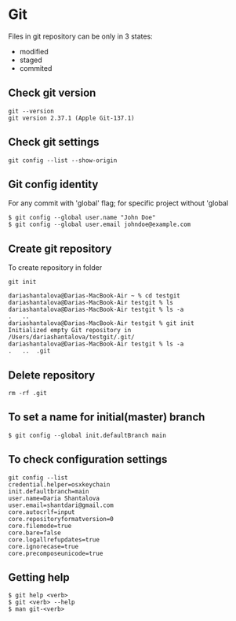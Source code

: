 # Git
Files in git repository can be only in 3 states:
* modified
* staged
* commited

## Check git version
```
git --version
git version 2.37.1 (Apple Git-137.1)
```

## Check git settings
```
git config --list --show-origin
```
## Git config identity
For any commit with 'global' flag; for specific project without 'global
```
$ git config --global user.name "John Doe"
$ git config --global user.email johndoe@example.com
```

## Create git repository
To create repository in folder
```
git init
```
```
dariashantalova@Darias-MacBook-Air ~ % cd testgit 
dariashantalova@Darias-MacBook-Air testgit % ls
dariashantalova@Darias-MacBook-Air testgit % ls -a
.	..
dariashantalova@Darias-MacBook-Air testgit % git init
Initialized empty Git repository in /Users/dariashantalova/testgit/.git/
dariashantalova@Darias-MacBook-Air testgit % ls -a   
.	..	.git
```

## Delete repository
```
rm -rf .git
```

## To set a name for initial(master) branch
```
$ git config --global init.defaultBranch main
```

## To check configuration settings
```
git config --list
credential.helper=osxkeychain
init.defaultbranch=main
user.name=Daria Shantalova
user.email=shantdari@gmail.com
core.autocrlf=input
core.repositoryformatversion=0
core.filemode=true
core.bare=false
core.logallrefupdates=true
core.ignorecase=true
core.precomposeunicode=true
```

## Getting help
```
$ git help <verb>
$ git <verb> --help
$ man git-<verb>
```

